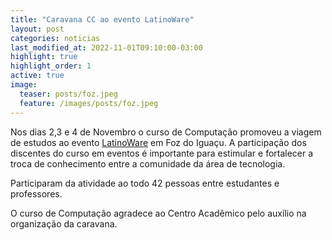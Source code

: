 ```yaml
---
title: "Caravana CC ao evento LatinoWare"
layout: post
categories: noticias
last_modified_at: 2022-11-01T09:10:00-03:00
highlight: true
highlight_order: 1
active: true
image:
  teaser: posts/foz.jpeg
  feature: /images/posts/foz.jpeg
---
```


Nos dias 2,3 e 4 de Novembro o curso de Computação promoveu a viagem de estudos ao evento [LatinoWare](https://latinoware.org/) em Foz do Iguaçu. A participação dos discentes do curso em eventos é importante para estimular e fortalecer a troca de conhecimento entre a comunidade da área de tecnologia.

Participaram da atividade ao todo 42 pessoas entre estudantes e professores.

O curso de Computação agradece ao Centro Acadêmico pelo auxílio na organização da caravana.
